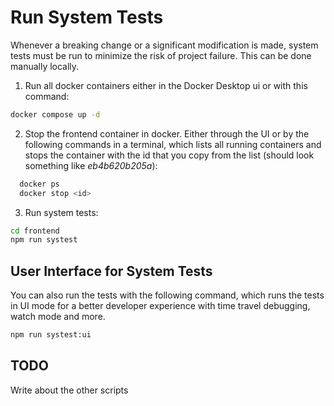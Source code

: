 # Run System Tests
Whenever a breaking change or a significant modification is made, system tests must be run to minimize the risk of project failure. This can be done manually locally. 

1. Run all docker containers either in the Docker Desktop ui or with this command:

```sh
docker compose up -d
```
2. Stop the frontend container in docker. Either through the UI or by the following commands in a terminal, which lists all running containers and stops the container with the id that you copy from the list (should look something like *eb4b620b205a*):

```sh
  docker ps 
  docker stop <id>
```

3. Run system tests:

```sh
cd frontend
npm run systest
```

## User Interface for System Tests
You can also run the tests with the following command, which runs the tests in UI mode for a better developer experience with time travel debugging, watch mode and more. 
```sh
npm run systest:ui
```

## TODO 
Write about the other scripts 